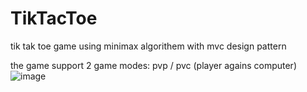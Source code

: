 # TikTacToe
tik tak toe game using minimax algorithem with mvc design pattern


the game support 2 game modes: pvp / pvc (player agains computer)
![image](https://user-images.githubusercontent.com/51089069/98361597-82379100-2034-11eb-8814-65550812100d.png)
